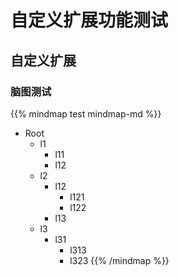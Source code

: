 # 自定义扩展功能测试


## 自定义扩展

### 脑图测试

{{% mindmap test mindmap-md %}}

- Root
  - l1
    - l11
    - l12
  - l2
    - l12
      - l121
      - l122
    - l13
  - l3
    - l31
      - l313
      - l323
{{% /mindmap %}}

